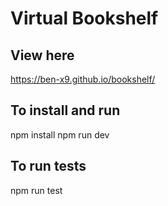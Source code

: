 # Virtual Bookshelf

## View here

https://ben-x9.github.io/bookshelf/

## To install and run

npm install
npm run dev

## To run tests

npm run test
